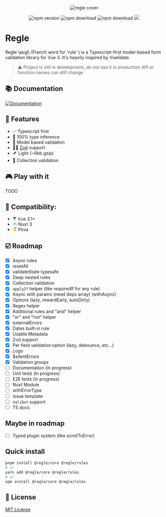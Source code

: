 [npm-version-src]: https://img.shields.io/npm/v/@regle/core.svg
[npm-version-href]: https://www.npmjs.com/package/@regle/core
[npm-downloads-src]: https://img.shields.io/npm/dm/@regle/core.svg
[npm-total-downloads-src]: https://img.shields.io/npm/dt/@regle/core.svg
[npm-downloads-href]: https://www.npmjs.com/package/@regle/core
<p align="center">
  <img src="https://raw.githubusercontent.com/victorgarciaesgi/regle/master/.github/images/regle-github-banner.png"
    alt="regle cover" />

  <p align='center'>
    <a style='text-decoration: none' href="https://www.npmjs.com/package/@regle/core">
      <img alt="npm version" src="https://img.shields.io/npm/v/@regle/core.svg"/>
    </a>
    <a style='text-decoration: none' href="https://www.npmjs.com/package/@regle/core">
      <img alt="npm download" src="https://img.shields.io/npm/dm/@regle/core.svg"/>
    </a>
    <a style='text-decoration: none' href="https://www.npmjs.com/package/@regle/core">
      <img alt="npm download" src="https://img.shields.io/npm/dt/@regle/core.svg"/>
    </a>
    <img src='https://img.shields.io/npm/l/@regle/core.svg'/>
  </p>
</p>

# Regle


Regle \ʁɛɡl\ (French word for 'rule' ) is a Typescript-first model-based form validation library for Vue 3.
It's heavily inspired by Vuelidate.



> ⚠️ Project is still in development, do not use it in production
> API or function names can still change


## 📚 Documentation

[![Documentation](https://raw.githubusercontent.com/victorgarciaesgi/regle/refs/heads/main/.github/images/redirectDoc.svg)](https://regle.vercel.app/)

## 🧰 Features
- ✅ Typescript first
- 🤖 100% type inference
- 📖 Model based validation
- 🦸‍♂️ [Zod](https://zod.dev/) support
- 🪶 Light (~6kb gzip)
- 🛒 Collection validation

## 🎮 Play with it

TODO


## 🔌 Compatibility:


- <svg width="12px" height="12px" xmlns="http://www.w3.org/2000/svg" version="1.1" viewBox="0 0 261.76 226.69"><g transform="matrix(1.3333 0 0 -1.3333 -76.311 313.34)"><g transform="translate(178.06 235.01)"><path d="m0 0-22.669-39.264-22.669 39.264h-75.491l98.16-170.02 98.16 170.02z" fill="#41b883"/></g><g transform="translate(178.06 235.01)"><path d="m0 0-22.669-39.264-22.669 39.264h-36.227l58.896-102.01 58.896 102.01z" fill="#34495e"/></g></g><script xmlns=""/></svg> Vue 3.1+
- <svg width="14px" height="14px" width="512" height="512" viewBox="0 0 512 512" fill="none" xmlns="http://www.w3.org/2000/svg"><path d="M281.44 397.667H438.32C443.326 397.667 448.118 395.908 452.453 393.427C456.789 390.946 461.258 387.831 463.76 383.533C466.262 379.236 468.002 374.36 468 369.399C467.998 364.437 466.266 359.563 463.76 355.268L357.76 172.947C355.258 168.65 352.201 165.534 347.867 163.053C343.532 160.573 337.325 158.813 332.32 158.813C327.315 158.813 322.521 160.573 318.187 163.053C313.852 165.534 310.795 168.65 308.293 172.947L281.44 219.587L227.733 129.13C225.229 124.834 222.176 120.307 217.84 117.827C213.504 115.346 208.713 115 203.707 115C198.701 115 193.909 115.346 189.573 117.827C185.238 120.307 180.771 124.834 178.267 129.13L46.8267 355.268C44.3208 359.563 44.0022 364.437 44 369.399C43.9978 374.36 44.3246 379.235 46.8267 383.533C49.3288 387.83 53.7979 390.946 58.1333 393.427C62.4688 395.908 67.2603 397.667 72.2667 397.667H171.2C210.401 397.667 238.934 380.082 258.827 346.787L306.88 263.4L332.32 219.587L410.053 352.44H306.88L281.44 397.667ZM169.787 352.44H100.533L203.707 174.36L256 263.4L221.361 323.784C208.151 345.387 193.089 352.44 169.787 352.44Z" fill="#00DC82"/></svg> Nuxt 3
- <svg width="14px" height="14px" xmlns="http://www.w3.org/2000/svg" xmlns:xlink="http://www.w3.org/1999/xlink" viewBox="0 0 319 477"><linearGradient id="a"><stop offset="0" stop-color="#52ce63"/><stop offset="1" stop-color="#51a256"/></linearGradient><linearGradient id="b" x1="55.342075%" x2="42.816933%" xlink:href="#a" y1="0%" y2="42.862855%"/><linearGradient id="c" x1="55.348642%" x2="42.808103%" xlink:href="#a" y1="0%" y2="42.862855%"/><linearGradient id="d" x1="50%" x2="50%" y1="0%" y2="58.811243%"><stop offset="0" stop-color="#8ae99c"/><stop offset="1" stop-color="#52ce63"/></linearGradient><linearGradient id="e" x1="51.37763%" x2="44.584719%" y1="17.472551%" y2="100%"><stop offset="0" stop-color="#ffe56c"/><stop offset="1" stop-color="#ffc63a"/></linearGradient><g fill="none" fill-rule="evenodd" transform="translate(-34 -24)"><g transform="matrix(.99254615 .12186934 -.12186934 .99254615 33.922073 .976691)"><path d="m103.950535 258.274149c44.361599-4.360825 60.014503-40.391282 65.353094-94.699444s-30.93219-103.451001-46.020347-101.9678079c-15.088156 1.4831932-63.0385313 58.9051239-68.3771222 113.2132869-5.3385908 54.308162 4.6827754 87.814791 49.0443752 83.453965z" fill="url(#b)" transform="matrix(.70710678 -.70710678 .70710678 .70710678 -80.496332 125.892944)"/><path d="m275.876752 258.273992c44.3616 4.360826 53.167133-29.265322 47.828542-83.573485-5.338591-54.308162-52.073133-111.6105744-67.16129-113.0937675-15.088156-1.4831931-52.57477 47.5401275-47.236179 101.8482895s22.207328 90.458137 66.568927 94.818963z" fill="url(#c)" transform="matrix(.70710678 .70710678 -.70710678 .70710678 191.403399 -141.861963)"/><path d="m188.370027 216.876305c39.941834 0 50.95265-38.251987 50.95265-97.89874 0-59.6467532-37.367733-118.10125956-50.95265-118.10125956s-52.04735 58.45450636-52.04735 118.10125956c0 59.646753 12.105516 97.89874 52.04735 97.89874z" fill="url(#d)"/></g><path d="m184.473473 501c83.118854 0 150.526527-24.145148 150.526527-133.645148s-67.407673-199.354852-150.526527-199.354852c-83.118855 0-150.473473 89.854852-150.473473 199.354852s67.354618 133.645148 150.473473 133.645148z" fill="url(#e)"/><ellipse cx="260.5" cy="335" fill="#eaadcc" rx="21.5" ry="10"/><ellipse cx="102.5" cy="329" fill="#eaadcc" rx="21.5" ry="10" transform="matrix(.99254615 .12186934 -.12186934 .99254615 40.859033 -10.039292)"/><g transform="matrix(-.99939083 .0348995 .0348995 .99939083 269.284825 271.027667)"><path d="m73.1046985 58.2728794c6.7372416 4.9130333 14.3132632 6.6640587 22.7280649 5.2530761 8.4148016-1.4109825 14.5054466-5.2535769 18.2719346-11.527783" stroke="#000" stroke-linecap="round" stroke-linejoin="round" stroke-width="6" transform="matrix(.9998477 .01745241 -.01745241 .9998477 1.026464 -1.624794)"/><path d="m154.501124 3c-5.937545 0-11.312782 2.40629805-15.203644 6.29680621-3.89094 3.89058529-6.29748 9.26545449-6.29748 15.20263179 0 5.9376888 2.406488 11.3127422 6.297291 15.2034272 3.890886 3.8907673 9.266197 6.2971348 15.203833 6.2971348 5.937109 0 11.311896-2.4063889 15.202387-6.2972348 3.890299-3.8906535 6.296489-9.2656636 6.296489-15.2033272 0-5.9371521-2.406242-11.3119781-6.296677-15.20253181-3.890469-3.89058674-9.265181-6.29690619-15.202199-6.29690619z" fill="#000"/><path d="m154 21c0-3.865549 3.135362-7 6.999413-7 3.866399 0 7.000587 3.134451 7.000587 7s-3.134188 7-7.000587 7c-3.864051-.0011735-6.999413-3.134451-6.999413-7z" fill="#fff"/><path d="m24.5 13c-5.9375292 0-11.312426 2.406268-15.20299427 6.2967181-3.89069464 3.8905765-6.29700573 9.2654765-6.29700573 15.2027199 0 5.9377549 2.40625962 11.3128391 6.29681766 15.2035153 3.89059104 3.8907092 9.26556184 6.2970467 15.20318234 6.2970467 5.9371249 0 11.3122514-2.406419 15.2030371-6.2973229 3.8905441-3.8906623 6.2969629-9.2656416 6.2969629-15.2032391 0-5.937086-2.4064703-11.3118811-6.297151-15.2024437-3.890763-3.8906448-9.2658154-6.2969943-15.202849-6.2969943z" fill="#000"/><g fill="#fff"><path d="m136 24.499438c0 10.2185232 8.282911 18.500562 18.501124 18.500562 10.217089 0 18.498876-8.2820388 18.498876-18.500562 0-10.2173992-8.281787-18.499438-18.498876-18.499438-10.218213 0-18.501124 8.2820388-18.501124 18.499438zm-6 0c0-13.5311954 10.96929-24.499438 24.501124-24.499438 13.530838 0 24.498876 10.9683711 24.498876 24.499438 0 13.5319607-10.967808 24.500562-24.498876 24.500562-13.532064 0-24.501124-10.9684728-24.501124-24.500562z" fill-rule="nonzero" stroke="#fff" stroke-width="3"/><path d="m6 34.499438c0 10.2185232 8.2817873 18.500562 18.5 18.500562 10.2170889 0 18.5-8.2820388 18.5-18.500562 0-10.2173992-8.2829111-18.499438-18.5-18.499438-10.2182127 0-18.5 8.2820388-18.5 18.499438zm-6 0c0-13.531297 10.9682681-24.499438 24.5-24.499438 13.5309398 0 24.5 10.9684728 24.5 24.499438 0 13.5318591-10.96883 24.500562-24.5 24.500562-13.531962 0-24.5-10.9683711-24.5-24.500562z" fill-rule="nonzero" stroke="#fff" stroke-width="3"/><path d="m24 31c0-3.865549 3.134451-7 7-7s7 3.134451 7 7-3.134451 7-7 7-7-3.134451-7-7z"/></g></g><g stroke-linecap="round" stroke-width="11"><g stroke="#ecb732"><path d="m70.5 377.5 74 77"/><path d="m134.5 386.5-47 50"/></g><g stroke="#ecb732" transform="matrix(-1 0 0 1 298 377)"><path d="m.5.5 74 77"/><path d="m64.5 9.5-47 50"/></g><g stroke="#ffc73b" transform="matrix(0 1 -1 0 215 207)"><path d="m.5.5 49 49"/><path d="m.5 10.5 49 49" transform="matrix(-1 0 0 1 50 0)"/></g></g></g><script xmlns=""/></svg> Pinia


## ☑️ Roadmap

- [x] Async rules
- [x] resetAll
- [x] validateState typesafe
- [x] Deep nested rules
- [x] Collection validation
- [x] `applyIf` helper (like requiredIf for any rule)
- [x] Async with params (need deps array) (withAsync)
- [x] Options (lazy, rewardEarly, autoDirty)
- [x] Regex helper
- [x] Additional rules and "and" helper
- [x] "or" and "not" helper
- [x] externalErrors
- [x] Dates built-in rule
- [x] Usable Metadata
- [x] Zod support
- [x] Per field validation option (lazy, debounce, etc...)
- [x] Logo
- [x] $silentErrors
- [x] Validation groups
- [ ] Documentation (in progress)
- [ ] Unit tests (in progress)
- [ ] E2E tests (in progress)
- [ ] Nuxt Module
- [ ] withErrorType
- [ ] Issue template
- [ ] `Valibot` support
- [ ] TS docs

## Maybe in roadmap

- [ ] Typed plugin system (like scrollToError)

## Quick install

```bash
pnpm install @regle/core @regle/rules
# or
yarn add @regle/core @regle/rules
# or
npm install @regle/core @regle/rules
```



## 📑 License

[MIT License](./LICENSE)
